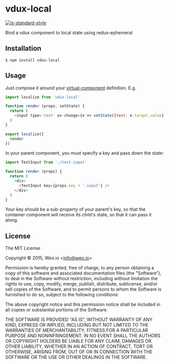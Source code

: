 
# vdux-local

[![js-standard-style](https://img.shields.io/badge/code%20style-standard-brightgreen.svg?style=flat)](https://github.com/feross/standard)

Bind a vdux component to local state using redux-ephemeral

## Installation

    $ npm install vdux-local

## Usage

Just compose it around your [virtual-component](https://github.com/ashaffer/virtual-component) definition.  E.g.

```javascript
import localize from 'vdux-local'

function render (props, setState) {
  return (
    <input type='text' ev-change={e => setState({text: e.target.value})} />
  )
}

export localize({
  render
})
```

In your parent component, you must specify a key and pass down the state:

```javascript
import TextInput from './text-input'

function render (props) {
  return (
    <div>
      <TextInput key={props.key + '.input'} />
    </div>
  )
}
```


Your key should be a sub-property of your parent's key, so that the container component will receive its child's state, so that it can pass it along.

## License

The MIT License

Copyright &copy; 2015, Weo.io &lt;info@weo.io&gt;

Permission is hereby granted, free of charge, to any person obtaining a copy of this software and associated documentation files (the "Software"), to deal in the Software without restriction, including without limitation the rights to use, copy, modify, merge, publish, distribute, sublicense, and/or sell copies of the Software, and to permit persons to whom the Software is furnished to do so, subject to the following conditions:

The above copyright notice and this permission notice shall be included in all copies or substantial portions of the Software.

THE SOFTWARE IS PROVIDED "AS IS", WITHOUT WARRANTY OF ANY KIND, EXPRESS OR IMPLIED, INCLUDING BUT NOT LIMITED TO THE WARRANTIES OF MERCHANTABILITY, FITNESS FOR A PARTICULAR PURPOSE AND NONINFRINGEMENT. IN NO EVENT SHALL THE AUTHORS OR COPYRIGHT HOLDERS BE LIABLE FOR ANY CLAIM, DAMAGES OR OTHER LIABILITY, WHETHER IN AN ACTION OF CONTRACT, TORT OR OTHERWISE, ARISING FROM, OUT OF OR IN CONNECTION WITH THE SOFTWARE OR THE USE OR OTHER DEALINGS IN THE SOFTWARE.
